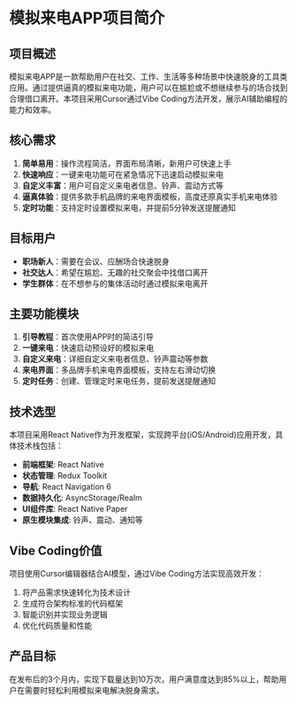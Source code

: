 # 模拟来电APP项目简介

## 项目概述

模拟来电APP是一款帮助用户在社交、工作、生活等多种场景中快速脱身的工具类应用。通过提供逼真的模拟来电功能，用户可以在尴尬或不想继续参与的场合找到合理借口离开。本项目采用Cursor通过Vibe Coding方法开发，展示AI辅助编程的能力和效率。

## 核心需求

1. **简单易用**：操作流程简洁，界面布局清晰，新用户可快速上手
2. **快速响应**：一键来电功能可在紧急情况下迅速启动模拟来电
3. **自定义丰富**：用户可自定义来电者信息、铃声、震动方式等
4. **逼真体验**：提供多款手机品牌的来电界面模板，高度还原真实手机来电体验
5. **定时功能**：支持定时设置模拟来电，并提前5分钟发送提醒通知

## 目标用户

- **职场新人**：需要在会议、应酬场合快速脱身
- **社交达人**：希望在尴尬、无趣的社交聚会中找借口离开
- **学生群体**：在不想参与的集体活动时通过模拟来电离开

## 主要功能模块

1. **引导教程**：首次使用APP时的简洁引导
2. **一键来电**：快速启动预设好的模拟来电
3. **自定义来电**：详细自定义来电者信息、铃声震动等参数
4. **来电界面**：多品牌手机来电界面模板，支持左右滑动切换
5. **定时任务**：创建、管理定时来电任务，提前发送提醒通知

## 技术选型

本项目采用React Native作为开发框架，实现跨平台(iOS/Android)应用开发，具体技术栈包括：

- **前端框架**: React Native
- **状态管理**: Redux Toolkit
- **导航**: React Navigation 6
- **数据持久化**: AsyncStorage/Realm
- **UI组件库**: React Native Paper
- **原生模块集成**: 铃声、震动、通知等

## Vibe Coding价值

项目使用Cursor编辑器结合AI模型，通过Vibe Coding方法实现高效开发：
1. 将产品需求快速转化为技术设计
2. 生成符合架构标准的代码框架
3. 智能识别并实现业务逻辑
4. 优化代码质量和性能

## 产品目标

在发布后的3个月内，实现下载量达到10万次，用户满意度达到85%以上，帮助用户在需要时轻松利用模拟来电解决脱身需求。 